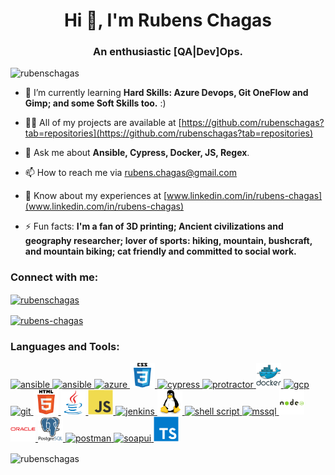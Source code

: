 <h1 align="center">Hi 👋, I'm Rubens Chagas</h1>

<h3 align="center">An enthusiastic [QA|Dev]Ops.</h3>

<p align="left"> <img src="https://komarev.com/ghpvc/?username=rubenschagas&label=Profile%20views&color=0e75b6&style=flat" alt="rubenschagas" /> </p>

- 🌱 I’m currently learning **Hard Skills: Azure Devops, Git OneFlow and Gimp; and some Soft Skills too.** :) 

- 👨‍💻 All of my projects are available at [https://github.com/rubenschagas?tab=repositories](https://github.com/rubenschagas?tab=repositories)

- 💬 Ask me about **Ansible, Cypress, Docker, JS, Regex**.

- 📫 How to reach me via [rubens.chagas@gmail.com](mailto:rubens.chagas@gmail.com)

- 📄 Know about my experiences at [www.linkedin.com/in/rubens-chagas](www.linkedin.com/in/rubens-chagas)

- ⚡ Fun facts: **I'm a fan of 3D printing; Ancient civilizations and geography researcher; lover of sports: hiking, mountain, bushcraft, and mountain biking; cat friendly and committed to social work.**

<h3 align="left">Connect with me:</h3>
<p align="left">
<a href="https://github.com/rubenschagas" target="blank">
<img align="center" src="https://cdn-icons-png.flaticon.com/512/25/25657.png" alt="rubenschagas" height="30" width="30" />
</a>
</p>
<p align="left">
<a href="https://linkedin.com/in/rubens-chagas" target="blank">
<img align="center" src="https://raw.githubusercontent.com/rahuldkjain/github-profile-readme-generator/master/src/images/icons/Social/linked-in-alt.svg" alt="rubens-chagas" height="30" width="30" />
</a>
</p>

<h3 align="left">Languages and Tools:</h3>
<p align="left"> 
<a href="https://www.ansible.com" target="_blank" rel="noreferrer"> 
<img src="https://img2.gratispng.com/20180413/oyw/kisspng-ansible-g2-technology-group-red-hat-organization-c-magic-circle-5ad07018670321.713204611523609624422.jpg" alt="ansible" width="40" height="40"/> 
</a> 
<a href="https://eslint.org" target="_blank" rel="noreferrer"> 
<img src="https://upload.wikimedia.org/wikipedia/commons/thumb/e/e3/ESLint_logo.svg/256px-ESLint_logo.svg.png" alt="ansible" width="40" height="40"/> 
</a> 
<a href="https://azure.microsoft.com/en-in/" target="_blank" rel="noreferrer"> 
<img src="https://www.vectorlogo.zone/logos/microsoft_azure/microsoft_azure-icon.svg" alt="azure" width="40" height="40"/> 
</a> 
<a href="https://www.w3schools.com/css/" target="_blank" rel="noreferrer"> 
<img src="https://raw.githubusercontent.com/devicons/devicon/master/icons/css3/css3-original-wordmark.svg" alt="css3" width="40" height="40"/> 
</a> 
<a href="https://www.cypress.io" target="_blank" rel="noreferrer"> 
<img src="https://raw.githubusercontent.com/simple-icons/simple-icons/6e46ec1fc23b60c8fd0d2f2ff46db82e16dbd75f/icons/cypress.svg" alt="cypress" width="40" height="40"/>
</a> 
<a href="https://www.protractortest.org" target="_blank" rel="noreferrer"> <img src="https://cdn.icon-icons.com/icons2/2415/PNG/512/protractor_plain_logo_icon_146387.png" alt="protractor" width="40" height="40"/> 
</a> 
<a href="https://www.docker.com/" target="_blank" rel="noreferrer"> 
<img src="https://raw.githubusercontent.com/devicons/devicon/master/icons/docker/docker-original-wordmark.svg" alt="docker" width="40" height="40"/> 
</a> 
<a href="https://cloud.google.com" target="_blank" rel="noreferrer"> 
<img src="https://www.vectorlogo.zone/logos/google_cloud/google_cloud-icon.svg" alt="gcp" width="40" height="40"/> 
</a> 
<a href="https://git-scm.com/" target="_blank" rel="noreferrer"> 
<img src="https://www.vectorlogo.zone/logos/git-scm/git-scm-icon.svg" alt="git" width="40" height="40"/> 
</a> 
<a href="https://www.w3.org/html/" target="_blank" rel="noreferrer"> 
<img src="https://raw.githubusercontent.com/devicons/devicon/master/icons/html5/html5-original-wordmark.svg" alt="html5" width="40" height="40"/> 
</a> 
<a href="https://www.java.com" target="_blank" rel="noreferrer"> 
<img src="https://raw.githubusercontent.com/devicons/devicon/master/icons/java/java-original.svg" alt="java" width="40" height="40"/> 
</a> 
<a href="https://developer.mozilla.org/en-US/docs/Web/JavaScript" target="_blank" rel="noreferrer"> 
<img src="https://raw.githubusercontent.com/devicons/devicon/master/icons/javascript/javascript-original.svg" alt="javascript" width="40" height="40"/> 
</a> 
<a href="https://www.jenkins.io" target="_blank" rel="noreferrer"> 
<img src="https://www.vectorlogo.zone/logos/jenkins/jenkins-icon.svg" alt="jenkins" width="40" height="40"/> 
</a>
<a href="https://www.linux.org/" target="_blank" rel="noreferrer"> 
<img src="https://raw.githubusercontent.com/devicons/devicon/master/icons/linux/linux-original.svg" alt="linux" width="40" height="40"/> 
</a>
<a href="https://www.gnu.org/software/bash/" target="_blank" rel="noreferrer"> 
<img src="https://bashlogo.com/img/symbol/jpg/full_colored_light.jpg" alt="shell script" width="40" height="40"/> 
</a> 
<a href="https://www.microsoft.com/en-us/sql-server" target="_blank" rel="noreferrer"> 
<img src="https://www.svgrepo.com/show/303229/microsoft-sql-server-logo.svg" alt="mssql" width="40" height="40"/> 
</a> 
<a href="https://nodejs.org" target="_blank" rel="noreferrer"> <img src="https://raw.githubusercontent.com/devicons/devicon/master/icons/nodejs/nodejs-original-wordmark.svg" alt="nodejs" width="40" height="40"/> 
</a> 
<a href="https://www.oracle.com/" target="_blank" rel="noreferrer"> <img src="https://raw.githubusercontent.com/devicons/devicon/master/icons/oracle/oracle-original.svg" alt="oracle" width="40" height="40"/> 
</a> 
<a href="https://www.postgresql.org" target="_blank" rel="noreferrer"> 
<img src="https://raw.githubusercontent.com/devicons/devicon/master/icons/postgresql/postgresql-original-wordmark.svg" alt="postgresql" width="40" height="40"/> 
</a> 
<a href="https://postman.com" target="_blank" rel="noreferrer"> 
<img src="https://www.vectorlogo.zone/logos/getpostman/getpostman-icon.svg" alt="postman" width="40" height="40"/> 
</a> 
<a href="https://www.soapui.org" target="_blank" rel="noreferrer"> 
<img src="https://www.soapui.org/soapui/media/images/stories/homepage/Features/soapUI-logo.png" alt="soapui" width="40" height="40"/> 
</a> 
<a href="https://www.typescriptlang.org/" target="_blank" rel="noreferrer"> 
<img src="https://raw.githubusercontent.com/devicons/devicon/master/icons/typescript/typescript-original.svg" alt="typescript" width="40" height="40"/> 
</a> 
</p>

<p><img align="center" src="https://github-readme-stats.vercel.app/api/top-langs?username=rubenschagas&show_icons=true&locale=en&layout=compact" alt="rubenschagas" /></p>

